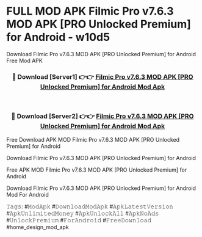 # FULL MOD APK Filmic Pro v7.6.3 MOD APK [PRO Unlocked Premium] for Android - w10d5
Download Filmic Pro v7.6.3 MOD APK [PRO Unlocked Premium] for Android Free Mod APK

<div align="center">
<h3>🔴 Download [Server1] 👉👉 <a href="https://apk-comot.site?title=Filmic_Pro_v7.6.3_MOD_APK_[PRO_Unlocked_Premium]_for_Android">Filmic Pro v7.6.3 MOD APK [PRO Unlocked Premium] for Android Mod Apk</a></h3><br>

<h3>🔴 Download [Server2] 👉👉 <a href="https://apk-comot.site?title=Filmic_Pro_v7.6.3_MOD_APK_[PRO_Unlocked_Premium]_for_Android">Filmic Pro v7.6.3 MOD APK [PRO Unlocked Premium] for Android Mod Apk</a></h3>
</div>


Free Download APK MOD Filmic Pro v7.6.3 MOD APK [PRO Unlocked Premium] for Android

Download Filmic Pro v7.6.3 MOD APK [PRO Unlocked Premium] for Android 

Free APK MOD Filmic Pro v7.6.3 MOD APK [PRO Unlocked Premium] for Android 

Download Filmic Pro v7.6.3 MOD APK [PRO Unlocked Premium] for Android Mod For Android

𝚃𝚊𝚐𝚜: #𝙼𝚘𝚍𝙰𝚙𝚔 #𝙳𝚘𝚠𝚗𝚕𝚘𝚊𝚍𝙼𝚘𝚍𝙰𝚙𝚔 #𝙰𝚙𝚔𝙻𝚊𝚝𝚎𝚜𝚝𝚅𝚎𝚛𝚜𝚒𝚘𝚗 #𝙰𝚙𝚔𝚄𝚗𝚕𝚒𝚖𝚒𝚝𝚎𝚍𝙼𝚘𝚗𝚎𝚢 #𝙰𝚙𝚔𝚄𝚗𝚕𝚘𝚌𝚔𝙰𝚕𝚕 #𝙰𝚙𝚔𝙽𝚘𝙰𝚍𝚜 #𝚄𝚗𝚕𝚘𝚌𝚔𝙿𝚛𝚎𝚖𝚒𝚞𝚖 #𝙵𝚘𝚛𝙰𝚗𝚍𝚛𝚘𝚒𝚍 #𝙵𝚛𝚎𝚎𝙳𝚘𝚠𝚗𝚕𝚘𝚊𝚍 #home_design_mod_apk